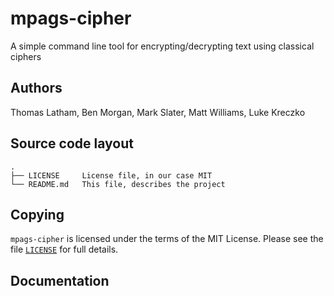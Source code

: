 # mpags-cipher
A simple command line tool for encrypting/decrypting text using classical ciphers

## Authors
Thomas Latham, Ben Morgan, Mark Slater, Matt Williams, Luke Kreczko

## Source code layout
```
.
├── LICENSE     License file, in our case MIT
└── README.md   This file, describes the project
```

## Copying
`mpags-cipher` is licensed under the terms of the MIT License.
Please see the file [`LICENSE`](LICENSE) for full details.

## Documentation
